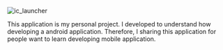 ![ic_launcher](https://user-images.githubusercontent.com/76751544/183674654-9b84cb02-0993-4a77-9bce-3b11835634f1.png)

This application is my personal project. I developed to understand how developing a android application. Therefore,
I sharing this application for people want to learn developing mobile application.
